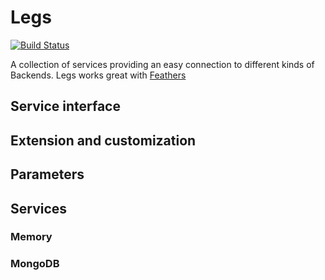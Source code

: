 # Legs

[![Build Status](https://travis-ci.org/feathersjs/legs.png?branch=master)](https://travis-ci.org/feathersjs/legs)

A collection of services providing an easy connection to different kinds of Backends.
Legs works great with [Feathers](https://github.com/feathersjs/feathers)

## Service interface

## Extension and customization

## Parameters

## Services

### Memory

### MongoDB
